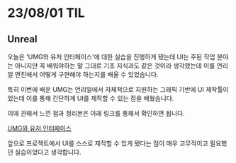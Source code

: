 # 23/08/01 TIL

## Unreal

오늘은 'UMG와 유저 인터페이스'에 대한 실습을 진행하게 됐는데 UI는 주된 작업 분야는 아니지만 꼭 배워야하는 말 그대로 기초 지식과도 같은 것이라 생각했는데 이를 언리얼 엔진에서 어떻게 구현해야 하는지를 배울 수 있었습니다.

특히 이번에 배운 UMG는 언리얼에서 자체적으로 지원하는 그래픽 기반에 UI 제작툴이었는데 이를 통해 간단하게 UI를 제작할 수 있는 점을 배웠습니다.

이에 관해서 느낀 점과 정리본은 아래 링크를 통해서 확인하면 됩니다.

[UMG와 유저 인터페이스](/Unreal%20Engine/실습/UMG와%20유저%20인터페이스.md)

앞으로 프로젝트에서 UI를 스스로 제작할 수 있게 됐다는 점이 매우 고무적이고 필요했던 실습이었다고 생각합니다.
